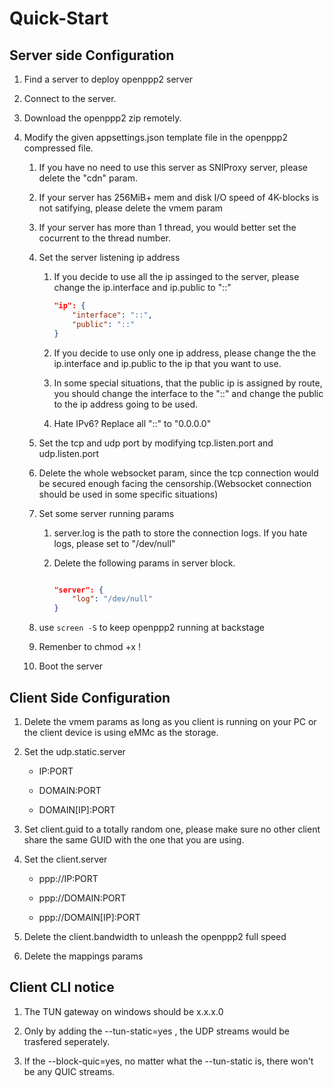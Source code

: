 # Quick-Start

## Server side Configuration

1. Find a server to deploy openppp2 server

2. Connect to the server.

3. Download the openppp2 zip remotely.

4. Modify the given appsettings.json template file in the openppp2 compressed file.

    1. If you have no need to use this server as SNIProxy server, please delete the "cdn" param.

    2. If your server has 256MiB+ mem and disk I/O speed of 4K-blocks is not satifying, please delete the vmem param

    3. If your server has more than 1 thread, you would better set the cocurrent to the thread number.

    4. Set the server listening ip address

        1. If you decide to use all the ip assinged to the server, please change the ip.interface and ip.public to "::"

            ```json
            "ip": {
                "interface": "::",
                "public": "::"
            }
            ```
        2. If you decide to use only one ip address, please change the the ip.interface and ip.public to the ip that you want to use.

        3. In some special situations, that the public ip is assigned by route, you should change the interface to the "::" and change the public to the ip address going to be used.

        4. Hate IPv6? Replace all "::" to "0.0.0.0"

    5. Set the tcp and udp port by modifying tcp.listen.port and udp.listen.port

    6. Delete the whole websocket param, since the tcp connection would be secured enough facing the censorship.(Websocket connection should be used in some specific situations)

    7. Set some server running params 
    
        1. server.log is the path to store the connection logs. If you hate logs, please set to "/dev/null"

        2. Delete the following params in server block.

            ```json
            
            "server": {
                "log": "/dev/null"
            }

            ```
    
    8. use `screen -S` to keep openppp2 running at backstage

    9. Remenber to chmod +x !

    10. Boot the server

## Client Side Configuration

1. Delete the vmem params as long as you client is running on your PC or the client device is using eMMc as the storage.

2. Set the udp.static.server

    - IP:PORT

    - DOMAIN:PORT

    - DOMAIN[IP]:PORT

3. Set client.guid to a totally random one, please make sure no other client share the same GUID with the one that you are using.

4. Set the client.server

    - ppp://IP:PORT

    - ppp://DOMAIN:PORT

    - ppp://DOMAIN[IP]:PORT

5. Delete the client.bandwidth to unleash the openppp2 full speed

6. Delete the mappings params

## Client CLI notice

1. The TUN gateway on windows should be x.x.x.0

2. Only by adding the --tun-static=yes , the UDP streams would be trasfered seperately.

3. If the --block-quic=yes, no matter what the --tun-static is, there won't be any QUIC streams.
